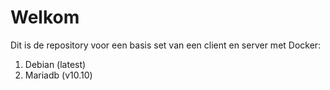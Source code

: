 # Welkom

Dit is de repository voor een basis set van een client en server met Docker:

1. Debian (latest)
2. Mariadb (v10.10)